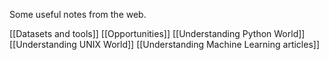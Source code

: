 Some useful notes from the web.

[[Datasets and tools]]
[[Opportunities]]
[[Understanding Python World]]
[[Understanding UNIX World]]
[[Understanding Machine Learning articles]]




